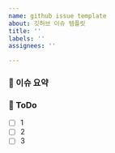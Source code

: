 ```yaml
---
name: github issue template
about: 깃허브 이슈 템플릿
title: ''
labels: ''
assignees: ''

---
```


### 🍎 이슈 요약


### 🍏 ToDo
- [ ] 1
- [ ] 2
- [ ] 3
